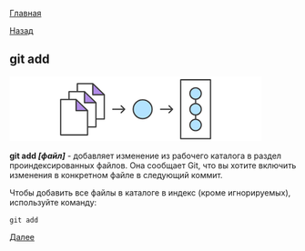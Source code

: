 [Главная](/readme.md)

[Назад](/comm/init.md)

## git add

![](/assets/add.png)

**git add *[файл]*** - добавляет изменение из рабочего каталога в раздел проиндексированных файлов. Она сообщает Git, что вы хотите включить изменения в конкретном файле в следующий коммит.

Чтобы добавить все файлы в каталоге в индекс (кроме игнорируемых), используйте команду:

``````bash=
git add 
``````

[Далее](/comm/gitcommit.md)